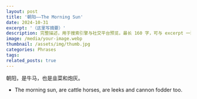 ```yaml
---
layout: post
title: '朝阳——The Morning Sun'
date: 2024-10-31
excerpt: '（这里写摘要）'
description: 完整描述，用于搜索引擎与社交平台预览，最长 160 字，可与 excerpt 一致
image: /media/your-image.webp
thumbnail: /assets/img/thumb.jpg
categories: Phrases
tags: 
related_posts: true
---
```


朝阳，是牛马，也是韭菜和炮灰。

- The morning sun, are cattle horses, are leeks and cannon fodder too.
